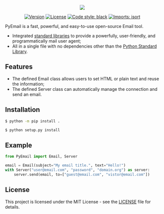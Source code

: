 <p align="center">
  <img src="https://user-images.githubusercontent.com/76184559/108545275-99ce1900-72b5-11eb-913f-baa768335c07.png"/>
</p>

<p align="center">
    <a href="https://img.shields.io/badge/version-v0.1.0-orange"><img alt="Version" src="https://img.shields.io/badge/version-v0.1.0-orange"></a>
    <a href="https://github.com/SFL09/PyEmail/blob/main/LICENSE"><img alt="License" src="https://img.shields.io/github/license/SFL09/PyEmail"></a>
    <a href="https://github.com/psf/black/"><img alt="Code style: black" src="https://img.shields.io/badge/code%20style-black-000000.svg"></a>
    <a href="https://pycqa.github.io/isort/"><img alt="Imports: isort" src="https://img.shields.io/badge/%20imports-isort-%231674b1?style=flat&labelColor=ef8336"></a>
</p>

PyEmail is a fast, powerful, and easy-to-use open-source Email tool.

* Integrated [standard libraries](https://docs.python.org/3/library/) to provide a powerfully, user-friendly, and programmatically mail user agent;
* All in a single file with no dependencies other than the [Python Standard Library](https://docs.python.org/3/library/).

## Features
- The defined Email class allows users to set HTML or plain text and reuse the information;
- The defined Server class can automatically manage the connection and send an email.

## Installation
```bash
$ python -m pip install .
```

```bash
$ python setup.py install
```

## Example
```python
from PyEmail import Email, Server

email = Email(subject="My email title.", text="Hello!")
with Server("user@email.com", "password", "domain.org") as server:
    server.send(email, to=["guest@email.com", "vistor@email.com"])
```

## License
This project is licensed under the MIT License - see the [LICENSE](https://github.com/SFL09/PyEmail/blob/main/LICENSE) file for details.
